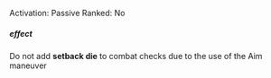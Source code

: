 Activation: Passive
Ranked: No
##### effect
Do not add **setback die** to combat checks due to the use of the Aim maneuver

